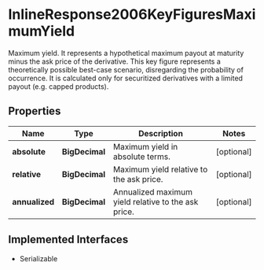 

# InlineResponse2006KeyFiguresMaximumYield

Maximum yield. It represents a hypothetical maximum payout at maturity minus the ask price of the derivative. This key figure represents a theoretically possible best-case scenario, disregarding the probability of occurrence. It is calculated only for securitized derivatives with a limited payout (e.g. capped products).

## Properties

Name | Type | Description | Notes
------------ | ------------- | ------------- | -------------
**absolute** | **BigDecimal** | Maximum yield in absolute terms. |  [optional]
**relative** | **BigDecimal** | Maximum yield relative to the ask price. |  [optional]
**annualized** | **BigDecimal** | Annualized maximum yield relative to the ask price. |  [optional]


## Implemented Interfaces

* Serializable


